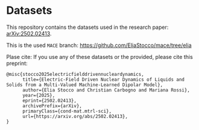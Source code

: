 # Datasets

This repository contains the datasets used in the research paper:  
[arXiv:2502.02413](https://arxiv.org/abs/2502.02413).

This is the used `MACE` branch: https://github.com/EliaStocco/mace/tree/elia

Plase cite:
If you use any of these datasets or the provided, please cite this preprint:

```text
@misc{stocco2025electricfielddrivennucleardynamics,
      title={Electric-Field Driven Nuclear Dynamics of Liquids and Solids from a Multi-Valued Machine-Learned Dipolar Model}, 
      author={Elia Stocco and Christian Carbogno and Mariana Rossi},
      year={2025},
      eprint={2502.02413},
      archivePrefix={arXiv},
      primaryClass={cond-mat.mtrl-sci},
      url={https://arxiv.org/abs/2502.02413}, 
}
```